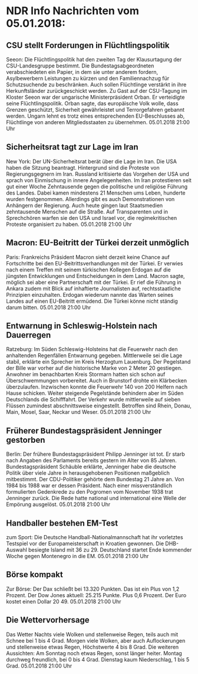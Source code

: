 # NDR Info Nachrichten vom 05.01.2018:


## CSU stellt Forderungen in Flüchtlingspolitik
Seeon: 	Die Flüchtlingspolitik hat den zweiten Tag der Klausurtagung der CSU-Landesgruppe bestimmt. Die Bundestagsabgeordneten verabschiedeten ein Papier, in dem sie unter anderem fordern, Asylbewerbern Leistungen zu kürzen und den Familiennachzug für Schutzsuchende zu beschränken. Auch sollen Flüchtlinge verstärkt in ihre Herkunftsländer zurückgeschickt werden. Zu Gast auf der CSU-Tagung im Kloster Seeon war der ungarische Ministerpräsident Orban. Er verteidigte seine Flüchtlingspolitik. Orban sagte, das europäische Volk wolle, dass Grenzen geschützt, Sicherheit gewährleistet und Terrorgefahren gebannt werden. Ungarn lehnt es trotz eines entsprechenden EU-Beschlusses ab, Flüchtlinge von anderen Mitgliedsstaaten zu übernehmen. 05.01.2018 21:00 Uhr 

## Sicherheitsrat tagt zur Lage im Iran
New York: Der UN-Sicherheitsrat berät über die Lage im Iran. Die USA haben die Sitzung beantragt. Hintergrund sind die Proteste von Regierungsgegnern im Iran. Russland kritisierte das Vorgehen der USA und sprach von Einmischung in innere Angelegenheiten. Im Iran protestieren seit gut einer Woche Zehntausende gegen die politische und religiöse Führung des Landes. Dabei kamen mindestens 21 Menschen ums Leben, hunderte wurden festgenommen. Allerdings gibt es auch Demonstrationen von Anhängern der Regierung. Auch heute gingen laut Staatsmedien zehntausende Menschen auf die Straße. Auf Transparenten und in Sprechchören warfen sie den USA und Israel vor, die regimekritischen Proteste organisiert zu haben. 05.01.2018 21:00 Uhr 

## Macron: EU-Beitritt der Türkei derzeit unmöglich
Paris: Frankreichs Präsident Macron sieht derzeit keine Chance auf Fortschritte bei den EU-Beitrittsverhandlungen mit der Türkei. Er verwies nach einem Treffen mit seinem türkischen Kollegen Erdogan auf die jüngsten Entwicklungen und Entscheidungen in dem Land. Macron sagte, möglich sei aber eine Partnerschaft mit der Türkei. Er rief die Führung in Ankara zudem mit Blick auf inhaftierte Journalisten auf, rechtsstaatliche Prinzipien einzuhalten. Erdogan wiederum nannte das Warten seines Landes auf einen EU-Beitritt ermüdend. Die Türkei könne nicht ständig darum bitten. 05.01.2018 21:00 Uhr 

## Entwarnung in Schleswig-Holstein nach Dauerregen
Ratzeburg: Im Süden Schleswig-Holsteins hat die Feuerwehr nach den anhaltenden Regenfällen Entwarnung gegeben. Mittlerweile sei die Lage stabil, erklärte ein Sprecher im Kreis Herzogtum Lauenburg. Der Pegelstand der Bille war vorher auf die historische Marke von 2 Meter 20 gestiegen. Anwohner im benachbarten Kreis Stormarn hatten sich schon auf Überschwemmungen vorbereitet. Auch in Brunstorf drohte ein Klärbecken überzulaufen. Inzwischen konnte die Feuerwehr 140 von 200 Helfern nach Hause schicken. Weiter steigende Pegelstände behindern aber im Süden Deutschlands die Schifffahrt. Der Verkehr wurde mittlerweile auf sieben Flüssen zumindest abschnittsweise eingestellt. Betroffen sind Rhein, Donau, Main, Mosel, Saar, Neckar und Weser. 05.01.2018 21:00 Uhr 

## Früherer Bundestagspräsident Jenninger gestorben
Berlin: Der frühere Bundestagspräsident Philipp Jenninger ist tot. Er starb nach Angaben des Parlaments bereits gestern im Alter von 85 Jahren. Bundestagspräsident Schäuble erklärte, Jenninger habe die deutsche Politik über viele Jahre in herausgehobenen Positionen maßgeblich mitbestimmt. Der CDU-Politiker gehörte dem Bundestag 21 Jahre an. Von 1984 bis 1988 war er dessen Präsident. Nach einer missverständlich formulierten Gedenkrede zu den Pogromen vom November 1938 trat Jenninger zurück. Die Rede hatte national und international eine Welle der Empörung ausgelöst. 05.01.2018 21:00 Uhr 

## Handballer bestehen EM-Test
zum Sport: Die Deutsche Handball-Nationalmannschaft hat ihr vorletztes Testspiel vor der Europameisterschaft in Kroatien gewonnen. Die DHB-Auswahl besiegte Island mit 36 zu 29. Deutschland startet Ende kommender Woche gegen Montenegro in die EM. 05.01.2018 21:00 Uhr 

## Börse kompakt
Zur Börse: Der Dax schließt bei 13.320 Punkten. Das ist ein Plus von 1,2 Prozent. Der Dow Jones aktuell: 25.215 Punkte. Plus 0,6 Prozent. Der Euro kostet einen Dollar 20 49. 05.01.2018 21:00 Uhr 

## Die Wettervorhersage
Das Wetter Nachts viele Wolken und stellenweise Regen, teils auch mit Schnee bei 1 bis 4 Grad. Morgen viele Wolken, aber auch Auflockerungen und stellenweise etwas Regen, Höchstwerte 4 bis 8 Grad. Die weiteren Aussichten: Am Sonntag noch etwas Regen, sonst länger heiter. Montag durchweg freundlich, bei 0 bis 4 Grad. Dienstag kaum Niederschlag, 1 bis 5 Grad. 05.01.2018 21:00 Uhr 
